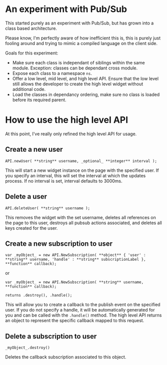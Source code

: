 # An experiment with Pub/Sub

This started purely as an experiment with Pub/Sub, but has grown into a class based architecture.

Please know, I'm perfectly aware of how inefficient this is, this is purely just fooling around and trying to mimic a compiled language on the client side.

Goals for this experiment:
  * Make sure each class is independant of siblings within the same module. 
    Exception: classes can be dependant cross module.
  * Expose each class to a namespace `ns`.
  * Offer a low level, mid level, and high level API. Ensure that the low level still allows the developer to create the high level widget without additional code.
  * Load the classes in dependancy ordering, make sure no class is loaded before its required parent.

# How to use the high level API

At this point, I've really only refined the high level API for usage.

## Create a new user

`API.newUser( **string** username, _optional_ **integer** interval );`

This will start a new widget instance on the page with the specified user. If you specify an interval, this will set the interval at which the updates process.
If no interval is set, interval defaults to 3000ms.

## Delete a user

`API.deleteUser( **string** username );`

This removes the widget with the set username, deletes all references on the page to this user, destroys all pubsub actions associated, and deletes all keys created for the user.

## Create a new subscription to user

`var _myObject_ = new API.NewSubscription( **object** { 'user' : **string** username, 'handle' : **string** subscriptionLabel }, **function** callback);`

or

`var _myObject_ = new API.NewSubscription( **string** username, **function** callback);`

`returns .destroy(), .handle();`

This will allow you to create a callback to the publish event on the specified user. If you do not specify a handle, it will be automatically generated for you and can be called with the `.handle()` method.
The high level API returns an object to represent the specific callback mapped to this request.

## Delete a subscription to user

`_myObject_.destroy()`

Deletes the callback subscription associated to this object.